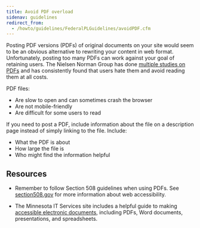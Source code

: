 ```yaml
---
title: Avoid PDF overload
sidenav: guidelines
redirect_from:
  - /howto/guidelines/FederalPLGuidelines/avoidPDF.cfm
---
```


Posting PDF versions (PDFs) of original documents on your site would seem to be an obvious alternative to rewriting your content in web format. Unfortunately, posting too many PDFs can work against your goal of retaining users. The Nielsen Norman Group has done [multiple studies on PDFs](https://www.nngroup.com/articles/pdf-unfit-for-human-consumption/) and has consistently found that users hate them and avoid reading them at all costs.

PDF files:

- Are slow to open and can sometimes crash the browser
- Are not mobile-friendly
- Are difficult for some users to read

If you need to post a PDF, include information about the file on a description page instead of simply linking to the file. Include:

- What the PDF is about
- How large the file is
- Who might find the information helpful

## Resources

- Remember to follow Section 508 guidelines when using PDFs. See [section508.gov](http://www.section508.gov) for more information about web accessibility.

- The Minnesota IT Services site includes a helpful guide to making [accessible electronic documents](https://mn.gov/mnit/programs/accessibility/electronic-documents.jsp), including PDFs, Word documents, presentations, and spreadsheets.
